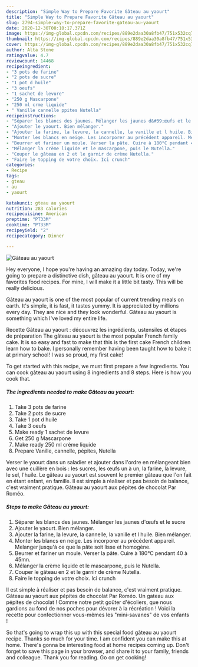 ```yaml
---
description: "Simple Way to Prepare Favorite Gâteau au yaourt"
title: "Simple Way to Prepare Favorite Gâteau au yaourt"
slug: 2794-simple-way-to-prepare-favorite-gateau-au-yaourt
date: 2020-12-30T00:10:17.371Z
image: https://img-global.cpcdn.com/recipes/889e2daa30a8fb47/751x532cq70/gateau-au-yaourt-photo-principale-de-la-recette.jpg
thumbnail: https://img-global.cpcdn.com/recipes/889e2daa30a8fb47/751x532cq70/gateau-au-yaourt-photo-principale-de-la-recette.jpg
cover: https://img-global.cpcdn.com/recipes/889e2daa30a8fb47/751x532cq70/gateau-au-yaourt-photo-principale-de-la-recette.jpg
author: Alta Stone
ratingvalue: 4.7
reviewcount: 14468
recipeingredient:
- "3 pots de farine"
- "2 pots de sucre"
- "1 pot d huile"
- "3 oeufs"
- "1 sachet de levure"
- "250 g Mascarpone"
- "250 ml crme liquide"
- " Vanille cannelle ppites Nutella"
recipeinstructions:
- "Séparer les blancs des jaunes. Mélanger les jaunes d&#39;œufs et le sucre"
- "Ajouter le yaourt. Bien mélanger."
- "Ajouter la farine, la levure, la cannelle, la vanille et l huile. Bien mélanger."
- "Monter les blancs en neige. Les incorporer au précédent appareil. Melanger jusqu&#39;à ce que la pâte soit lisse et homogène."
- "Beurrer et fariner un moule. Verser la pâte. Cuire à 180°C pendant 40 à 45mn."
- "Mélanger la crème liquide et le mascarpone, puis le Nutella."
- "Couper le gâteau en 2 et le garnir de crème Nutella."
- "Faire le topping de votre choix. Ici crunch"
categories:
- Recipe
tags:
- gteau
- au
- yaourt

katakunci: gteau au yaourt 
nutrition: 283 calories
recipecuisine: American
preptime: "PT33M"
cooktime: "PT33M"
recipeyield: "2"
recipecategory: Dinner

---
```



![Gâteau au yaourt](https://img-global.cpcdn.com/recipes/889e2daa30a8fb47/751x532cq70/gateau-au-yaourt-photo-principale-de-la-recette.jpg)

Hey everyone, I hope you're having an amazing day today. Today, we're going to prepare a distinctive dish, gâteau au yaourt. It is one of my favorites food recipes. For mine, I will make it a little bit tasty. This will be really delicious.

Gâteau au yaourt is one of the most popular of current trending meals on earth. It's simple, it is fast, it tastes yummy. It is appreciated by millions every day. They are nice and they look wonderful. Gâteau au yaourt is something which I've loved my entire life.

Recette Gâteau au yaourt : découvrez les ingrédients, ustensiles et étapes de préparation The gâteau au yaourt is the most popular French family cake. It is so easy and fast to make that this is the first cake French children learn how to bake. I personally remember having been taught how to bake it at primary school! I was so proud, my first cake!


To get started with this recipe, we must first prepare a few ingredients. You can cook gâteau au yaourt using 8 ingredients and 8 steps. Here is how you cook that.

<!--inarticleads1-->

##### The ingredients needed to make Gâteau au yaourt:

1. Take 3 pots de farine
1. Take 2 pots de sucre
1. Take 1 pot d huile
1. Take 3 oeufs
1. Make ready 1 sachet de levure
1. Get 250 g Mascarpone
1. Make ready 250 ml crème liquide
1. Prepare  Vanille, cannelle, pépites, Nutella


Verser le yaourt dans un saladier et ajouter dans l&#39;ordre en mélangeant bien avec une cuillère en bois : les sucres, les œufs un à un, la farine, la levure, le sel, l&#39;huile. Le gâteau au yaourt est souvent le premier gâteau que l&#39;on fait en étant enfant, en famille. Il est simple à réaliser et pas besoin de balance, c&#39;est vraiment pratique. Gâteau au yaourt aux pépites de chocolat Par Roméo. 

<!--inarticleads2-->

##### Steps to make Gâteau au yaourt:

1. Séparer les blancs des jaunes. Mélanger les jaunes d&#39;œufs et le sucre
1. Ajouter le yaourt. Bien mélanger.
1. Ajouter la farine, la levure, la cannelle, la vanille et l huile. Bien mélanger.
1. Monter les blancs en neige. Les incorporer au précédent appareil. Melanger jusqu&#39;à ce que la pâte soit lisse et homogène.
1. Beurrer et fariner un moule. Verser la pâte. Cuire à 180°C pendant 40 à 45mn.
1. Mélanger la crème liquide et le mascarpone, puis le Nutella.
1. Couper le gâteau en 2 et le garnir de crème Nutella.
1. Faire le topping de votre choix. Ici crunch


Il est simple à réaliser et pas besoin de balance, c&#39;est vraiment pratique. Gâteau au yaourt aux pépites de chocolat Par Roméo. Un gateau aux pépites de chocolat ! Comme notre petit goûter d&#39;écoliers, que nous gardions au fond de nos poches pour dévorer à la récréation ! Voici la recette pour confectionner vous-mêmes les &#34;mini-savanes&#34; de vos enfants ! 

So that's going to wrap this up with this special food gâteau au yaourt recipe. Thanks so much for your time. I am confident you can make this at home. There's gonna be interesting food at home recipes coming up. Don't forget to save this page in your browser, and share it to your family, friends and colleague. Thank you for reading. Go on get cooking!
